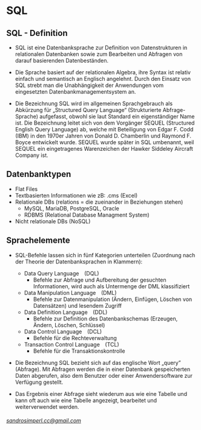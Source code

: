 # SQL

## SQL - Definition
* SQL ist eine Datenbanksprache zur Definition von Datenstrukturen in relationalen Datenbanken sowie zum Bearbeiten und Abfragen von darauf basierenden Datenbeständen.

* Die Sprache basiert auf der relationalen Algebra, ihre Syntax ist relativ einfach und semantisch an Englisch angelehnt. Durch den Einsatz von SQL strebt man die Unabhängigkeit der Anwendungen vom eingesetzten Datenbankmanagementsystem an.

* Die Bezeichnung SQL wird im allgemeinen Sprachgebrauch als Abkürzung für „Structured Query Language“ (Strukturierte Abfrage-Sprache) aufgefasst, obwohl sie laut Standard ein eigenständiger Name ist. Die Bezeichnung leitet sich von dem Vorgänger SEQUEL (Structured English Query Language) ab, welche mit Beteiligung von Edgar F. Codd (IBM) in den 1970er Jahren von Donald D. Chamberlin und Raymond F. Boyce entwickelt wurde. SEQUEL wurde später in SQL umbenannt, weil SEQUEL ein eingetragenes Warenzeichen der Hawker Siddeley Aircraft Company ist.

## Datenbanktypen
* Flat Files
* Textbasierten Informationen wie zB: .cms (Excel)
* Relationale DBs (relations = die zueinander in Beziehungen stehen)
   * MySQL, MariaDB, PostgreSQL, Oracle
   * RDBMS (Relational Database Managment System)
* Nicht relationale DBs (NoSQL)

## Sprachelemente
* SQL-Befehle lassen sich in fünf Kategorien unterteilen (Zuordnung nach der Theorie der Datenbanksprachen in Klammern):

    * Data Query Language&emsp;(DQL)
        * Befehle zur Abfrage und Aufbereitung der gesuchten Informationen, wird auch als Untermenge der DML klassifiziert
    * Data Manipulation Language&emsp;(DML)
        * Befehle zur Datenmanipulation (Ändern, Einfügen, Löschen von Datensätzen) und lesendem Zugriff
    * Data Definition Language&emsp;(DDL)
        * Befehle zur Definition des Datenbankschemas (Erzeugen, Ändern, Löschen, Schlüssel)
    * Data Control Language&emsp;(DCL)
        * Befehle für die Rechteverwaltung
    * Transaction Control Language&emsp;(TCL)
        * Befehle für die Transaktionskontrolle

* Die Bezeichnung SQL bezieht sich auf das englische Wort „query” (Abfrage). Mit Abfragen werden die in einer Datenbank gespeicherten Daten abgerufen, also dem Benutzer oder einer Anwendersoftware zur Verfügung gestellt.
* Das Ergebnis einer Abfrage sieht wiederum aus wie eine Tabelle und kann oft auch wie eine Tabelle angezeigt, bearbeitet und weiterverwendet werden.



###### sandrosimperl.cc@gmail.com
